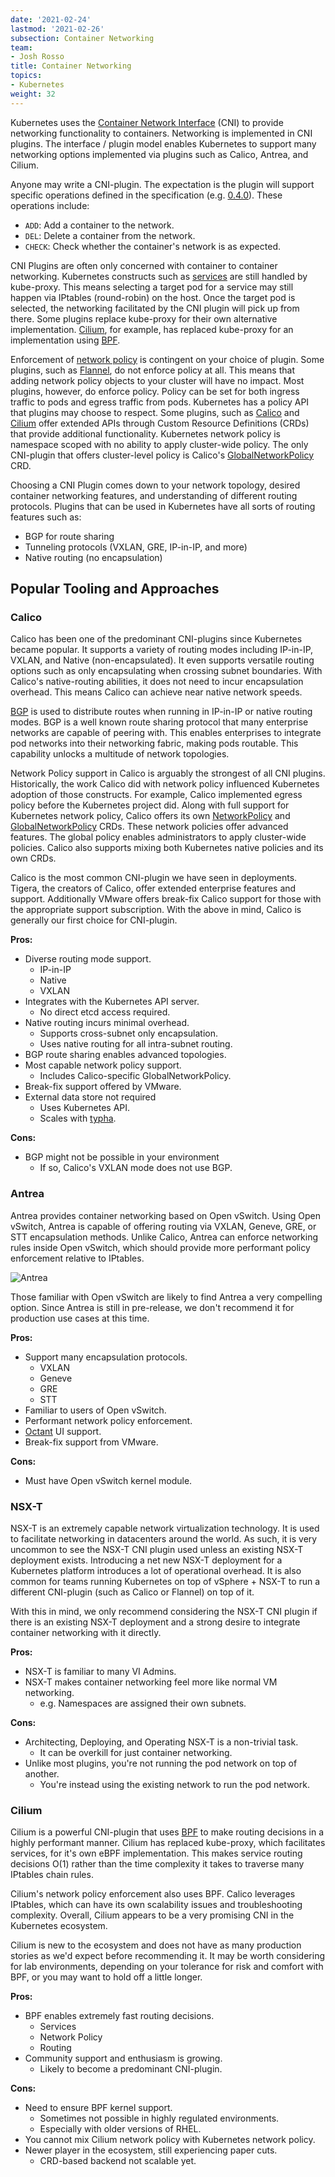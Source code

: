 ```yaml
---
date: '2021-02-24'
lastmod: '2021-02-26'
subsection: Container Networking
team:
- Josh Rosso
title: Container Networking
topics:
- Kubernetes
weight: 32
---
```


Kubernetes uses the [Container Network
Interface](https://github.com/containernetworking/cni) (CNI) to provide
networking functionality to containers. Networking is implemented in CNI
plugins. The interface / plugin model enables Kubernetes to support many
networking options implemented via plugins such as Calico, Antrea, and Cilium.

Anyone may write a CNI-plugin. The expectation is the plugin will support
specific operations defined in the specification (e.g.
[0.4.0](https://github.com/containernetworking/cni/blob/spec-v0.4.0/SPEC.md#parameters)).
These operations include:

- `ADD`: Add a container to the network.
- `DEL`: Delete a container from the network.
- `CHECK`: Check whether the container's network is as expected.

CNI Plugins are often only concerned with container to container networking.
Kubernetes constructs such as
[services](https://kubernetes.io/docs/concepts/services-networking/service/) are
still handled by kube-proxy. This means selecting a target pod for a service may
still happen via IPtables (round-robin) on the host. Once the target pod is
selected, the networking facilitated by the CNI plugin will pick up from there.
Some plugins replace kube-proxy for their own alternative implementation.
[Cilium](https://cilium.io/blog/2019/08/20/cilium-16), for example, has replaced
kube-proxy for an implementation using
[BPF](https://en.wikipedia.org/wiki/Berkeley_Packet_Filter).

Enforcement of [network
policy](https://kubernetes.io/docs/concepts/services-networking/network-policies)
is contingent on your choice of plugin. Some plugins, such as
[Flannel](https://github.com/coreos/flannel), do not enforce policy at all. This
means that adding network policy objects to your cluster will have no impact.
Most plugins, however, do enforce policy. Policy can be set for both ingress
traffic to pods and egress traffic from pods. Kubernetes has a policy API that
plugins may choose to respect. Some plugins, such as
[Calico](https://docs.projectcalico.org/v3.11/reference/resources/networkpolicy)
and [Cilium](https://docs.cilium.io/en/v1.6/kubernetes/policy) offer extended
APIs through Custom Resource Definitions (CRDs) that provide additional
functionality. Kubernetes network policy is namespace scoped with no ability to
apply cluster-wide policy. The only CNI-plugin that offers cluster-level policy
is Calico's
[GlobalNetworkPolicy](https://docs.projectcalico.org/v3.11/reference/resources/globalnetworkpolicy)
CRD.

Choosing a CNI Plugin comes down to your network topology, desired container
networking features, and understanding of different routing protocols. Plugins
that can be used in Kubernetes have all sorts of routing features such as:

- BGP for route sharing
- Tunneling protocols (VXLAN, GRE, IP-in-IP, and more)
- Native routing (no encapsulation)

## Popular Tooling and Approaches

### Calico

Calico has been one of the predominant CNI-plugins since Kubernetes became
popular. It supports a variety of routing modes including IP-in-IP, VXLAN, and
Native (non-encapsulated). It even supports versatile routing options such as
only encapsulating when crossing subnet boundaries. With Calico's native-routing
abilities, it does not need to incur encapsulation overhead. This means Calico
can achieve near native network speeds.

[BGP](https://en.wikipedia.org/wiki/Border_Gateway_Protocol) is used to
distribute routes when running in IP-in-IP or native routing modes. BGP is a
well known route sharing protocol that many enterprise networks are capable of
peering with. This enables enterprises to integrate pod networks into their
networking fabric, making pods routable. This capability unlocks a multitude of
network topologies.

Network Policy support in Calico is arguably the strongest of all CNI plugins.
Historically, the work Calico did with network policy influenced Kubernetes
adoption of those constructs. For example, Calico implemented egress policy
before the Kubernetes project did. Along with full support for Kubernetes
network policy, Calico offers its own
[NetworkPolicy](https://docs.projectcalico.org/v3.11/reference/resources/networkpolicy)
and
[GlobalNetworkPolicy](https://docs.projectcalico.org/v3.11/reference/resources/globalnetworkpolicy)
CRDs. These network policies offer advanced features. The global policy enables
administrators to apply cluster-wide policies. Calico also supports mixing both
Kubernetes native policies and its own CRDs.

Calico is the most common CNI-plugin we have seen in deployments. Tigera, the
creators of Calico, offer extended enterprise features and support. Additionally
VMware offers break-fix Calico support for those with the appropriate support
subscription. With the above in mind, Calico is generally our first choice for
CNI-plugin.

**Pros:**

- Diverse routing mode support.
  - IP-in-IP
  - Native
  - VXLAN
- Integrates with the Kubernetes API server.
  - No direct etcd access required.
- Native routing incurs minimal overhead.
  - Supports cross-subnet only encapsulation.
  - Uses native routing for all intra-subnet routing.
- BGP route sharing enables advanced topologies.
- Most capable network policy support.
  - Includes Calico-specific GlobalNetworkPolicy.
- Break-fix support offered by VMware.
- External data store not required
  - Uses Kubernetes API.
  - Scales with [typha](https://github.com/projectcalico/typha).

**Cons:**

- BGP might not be possible in your environment
  - If so, Calico's VXLAN mode does not use BGP.

### Antrea

Antrea provides container networking based on Open vSwitch. Using Open vSwitch,
Antrea is capable of offering routing via VXLAN, Geneve, GRE, or STT
encapsulation methods. Unlike Calico, Antrea can enforce networking rules inside
Open vSwitch, which should provide more performant policy enforcement relative
to IPtables.

![Antrea](/images/guides/kubernetes/container-networking/antrea.png)

Those familiar with Open vSwitch are likely to find Antrea a very compelling
option. Since Antrea is still in pre-release, we don't recommend it for
production use cases at this time.

**Pros:**

- Support many encapsulation protocols.
  - VXLAN
  - Geneve
  - GRE
  - STT
- Familiar to users of Open vSwitch.
- Performant network policy enforcement.
- [Octant](https://github.com/vmware-tanzu/octant) UI support.
- Break-fix support from VMware.

**Cons:**

- Must have Open vSwitch kernel module.

### NSX-T

NSX-T is an extremely capable network virtualization technology. It is used to
facilitate networking in datacenters around the world. As such, it is very
uncommon to see the NSX-T CNI plugin used unless an existing NSX-T deployment
exists. Introducing a net new NSX-T deployment for a Kubernetes platform
introduces a lot of operational overhead. It is also common for teams running
Kubernetes on top of vSphere + NSX-T to run a different CNI-plugin (such as
Calico or Flannel) on top of it.

With this in mind, we only recommend considering the NSX-T CNI plugin if there
is an existing NSX-T deployment and a strong desire to integrate container
networking with it directly.

**Pros:**

- NSX-T is familiar to many VI Admins.
- NSX-T makes container networking feel more like normal VM networking.
  - e.g. Namespaces are assigned their own subnets.

**Cons:**

- Architecting, Deploying, and Operating NSX-T is a non-trivial task.
  - It can be overkill for just container networking.
- Unlike most plugins, you're not running the pod network on top of another.
  - You're instead using the existing network to run the pod network.

### Cilium

Cilium is a powerful CNI-plugin that uses
[BPF](https://en.wikipedia.org/wiki/Berkeley_Packet_Filter) to make routing
decisions in a highly performant manner. Cilium has replaced kube-proxy, which
facilitates services, for it's own eBPF implementation. This makes service
routing decisions O(1) rather than the time complexity it takes to traverse many
IPtables chain rules.

Cilium's network policy enforcement also uses BPF. Calico leverages IPtables,
which can have its own scalability issues and troubleshooting complexity.
Overall, Cilium appears to be a very promising CNI in the Kubernetes ecosystem.

Cilium is new to the ecosystem and does not have as many production stories as
we'd expect before recommending it. It may be worth considering for lab
environments, depending on your tolerance for risk and comfort with BPF, or
you may want to hold off a little longer.

**Pros:**

- BPF enables extremely fast routing decisions.
  - Services
  - Network Policy
  - Routing
- Community support and enthusiasm is growing.
  - Likely to become a predominant CNI-plugin.

**Cons:**

- Need to ensure BPF kernel support.
  - Sometimes not possible in highly regulated environments.
  - Especially with older versions of RHEL.
- You cannot mix Cilium network policy with Kubernetes network policy.
- Newer player in the ecosystem, still experiencing paper cuts.
  - CRD-based backend not scalable yet.